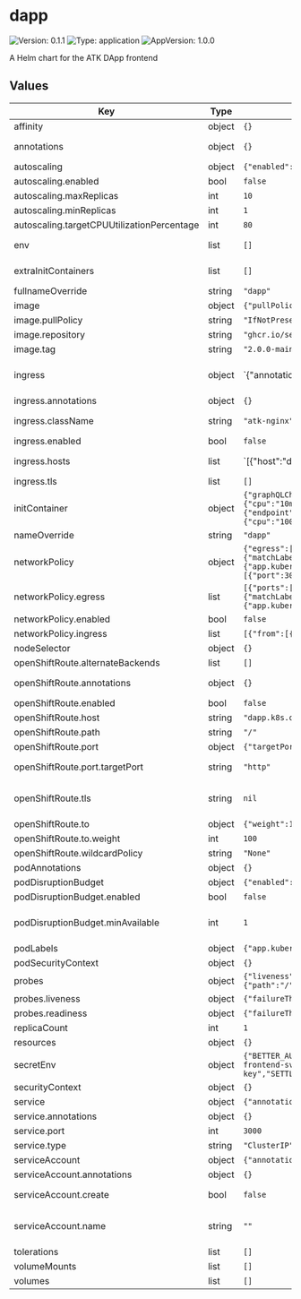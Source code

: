 # dapp

![Version: 0.1.1](https://img.shields.io/badge/Version-0.1.1-informational?style=flat-square) ![Type: application](https://img.shields.io/badge/Type-application-informational?style=flat-square) ![AppVersion: 1.0.0](https://img.shields.io/badge/AppVersion-1.0.0-informational?style=flat-square)

A Helm chart for the ATK DApp frontend

## Values

| Key | Type | Default | Description |
|-----|------|---------|-------------|
| affinity | object | `{}` | Affinity for pod assignment |
| annotations | object | `{}` | Additional annotations for the deployment metadata |
| autoscaling | object | `{"enabled":false,"maxReplicas":10,"minReplicas":1,"targetCPUUtilizationPercentage":80}` | Autoscaling configuration (optional) |
| autoscaling.enabled | bool | `false` | Enable autoscaling |
| autoscaling.maxReplicas | int | `10` | Maximum number of replicas |
| autoscaling.minReplicas | int | `1` | Minimum number of replicas |
| autoscaling.targetCPUUtilizationPercentage | int | `80` | Target CPU utilization percentage for autoscaling |
| env | list | `[]` | Environment variables defined directly in the deployment |
| extraInitContainers | list | `[]` | Additional init containers appended verbatim to the deployment pod spec |
| fullnameOverride | string | `"dapp"` | String to fully override dapp.fullname template |
| image | object | `{"pullPolicy":"IfNotPresent","repository":"ghcr.io/settlemint/asset-tokenization-kit","tag":"2.0.0-main1e32acb7f"}` | dApp image configuration |
| image.pullPolicy | string | `"IfNotPresent"` | dApp image pull policy |
| image.repository | string | `"ghcr.io/settlemint/asset-tokenization-kit"` | dApp image repository |
| image.tag | string | `"2.0.0-main1e32acb7f"` | dApp image tag (defaults to chart appVersion) |
| ingress | object | `{"annotations":{},"className":"atk-nginx","enabled":false,"hosts":[{"host":"dapp.local","paths":[{"path":"/((?:sm_|bpaas-)[^/]+)?/?(.*)","pathType":"ImplementationSpecific"}]}],"tls":[]}` | Ingress configuration |
| ingress.annotations | object | `{}` | Additional annotations for the Ingress resource |
| ingress.className | string | `"atk-nginx"` | IngressClass that will be used to implement the Ingress |
| ingress.enabled | bool | `false` | Enable ingress controller resource |
| ingress.hosts | list | `[{"host":"dapp.local","paths":[{"path":"/((?:sm_|bpaas-)[^/]+)?/?(.*)","pathType":"ImplementationSpecific"}]}]` | Ingress host configuration |
| ingress.tls | list | `[]` | TLS configuration for the ingress |
| initContainer | object | `{"graphQLCheck":{"enabled":true,"image":{"pullPolicy":"IfNotPresent","registry":"docker.io","repository":"curlimages/curl","tag":"8.16.0"},"name":"wait-for-graphql","query":"{ _meta { hasIndexingErrors block { number } } }","resources":{"limits":{"memory":"64Mi"},"requests":{"cpu":"10m","memory":"12Mi"}},"retries":10,"retryDelaySeconds":10,"url":"http://graph-node-combined:8000/subgraphs/name/kit"},"tcpCheck":{"dependencies":[{"endpoint":"{{ include \"atk.postgresql.endpoint\" (dict \"context\" $) }}","name":"postgres"},{"endpoint":"hasura:8080","name":"hasura"},{"endpoint":"portal:3001","name":"portal"},{"endpoint":"graph-node-combined:8020","name":"graph-node"},{"endpoint":"blockscout-blockscout:80","name":"blockscout"}],"enabled":true,"image":{"pullPolicy":"IfNotPresent","repository":"ghcr.io/settlemint/btp-waitforit","tag":"v7.7.10"},"resources":{"limits":{"cpu":"100m","memory":"64Mi"},"requests":{"cpu":"50m","memory":"32Mi"}},"timeout":120}}` | Init container configuration |
| nameOverride | string | `"dapp"` | String to partially override dapp.fullname template |
| networkPolicy | object | `{"egress":[{"ports":[{"port":53,"protocol":"UDP"}],"to":[{"namespaceSelector":{},"podSelector":{"matchLabels":{"k8s-app":"kube-dns"}}}]},{"ports":[{"port":5432,"protocol":"TCP"}],"to":[{"podSelector":{"matchLabels":{"app.kubernetes.io/name":"postgresql-ha"}}}]},{"ports":[{"port":8080,"protocol":"TCP"}],"to":[{"podSelector":{"matchLabels":{"app.kubernetes.io/name":"graphql-engine"}}}]},{"ports":[{"port":3000,"protocol":"TCP"},{"port":3001,"protocol":"TCP"}],"to":[{"podSelector":{"matchLabels":{"app.kubernetes.io/name":"portal"}}}]},{"ports":[{"port":4000,"protocol":"TCP"}],"to":[{"podSelector":{"matchLabels":{"app.kubernetes.io/name":"erpc"}}}]},{"ports":[{"port":443,"protocol":"TCP"}],"to":[{"namespaceSelector":{}}]}],"enabled":false,"ingress":[{"from":[{"namespaceSelector":{"matchLabels":{"kubernetes.io/metadata.name":"ingress-nginx"}}}],"ports":[{"port":3000,"protocol":"TCP"}]},{"from":[{"podSelector":{}}],"ports":[{"port":3000,"protocol":"TCP"}]}]}` | NetworkPolicy configuration |
| networkPolicy.egress | list | `[{"ports":[{"port":53,"protocol":"UDP"}],"to":[{"namespaceSelector":{},"podSelector":{"matchLabels":{"k8s-app":"kube-dns"}}}]},{"ports":[{"port":5432,"protocol":"TCP"}],"to":[{"podSelector":{"matchLabels":{"app.kubernetes.io/name":"postgresql-ha"}}}]},{"ports":[{"port":8080,"protocol":"TCP"}],"to":[{"podSelector":{"matchLabels":{"app.kubernetes.io/name":"graphql-engine"}}}]},{"ports":[{"port":3000,"protocol":"TCP"},{"port":3001,"protocol":"TCP"}],"to":[{"podSelector":{"matchLabels":{"app.kubernetes.io/name":"portal"}}}]},{"ports":[{"port":4000,"protocol":"TCP"}],"to":[{"podSelector":{"matchLabels":{"app.kubernetes.io/name":"erpc"}}}]},{"ports":[{"port":443,"protocol":"TCP"}],"to":[{"namespaceSelector":{}}]}]` | Egress rules for the network policy |
| networkPolicy.enabled | bool | `false` | Enable network policy |
| networkPolicy.ingress | list | `[{"from":[{"namespaceSelector":{"matchLabels":{"kubernetes.io/metadata.name":"ingress-nginx"}}}],"ports":[{"port":3000,"protocol":"TCP"}]},{"from":[{"podSelector":{}}],"ports":[{"port":3000,"protocol":"TCP"}]}]` | Ingress rules for the network policy |
| nodeSelector | object | `{}` | Node selector for pod assignment |
| openShiftRoute.alternateBackends | list | `[]` | Additional backends for weighted routing |
| openShiftRoute.annotations | object | `{}` | Additional annotations for the OpenShift route resource |
| openShiftRoute.enabled | bool | `false` | Enable OpenShift route creation for DApp |
| openShiftRoute.host | string | `"dapp.k8s.orb.local"` | Hostname exposed via the OpenShift route |
| openShiftRoute.path | string | `"/"` | HTTP path exposed via the OpenShift route |
| openShiftRoute.port | object | `{"targetPort":"http"}` | Service port configuration for the route target |
| openShiftRoute.port.targetPort | string | `"http"` | Service target port name (must exist on the DApp service) |
| openShiftRoute.tls | string | `nil` | TLS configuration for the route (optional) Set to null for no TLS (HTTP only) Or specify configuration for TLS termination |
| openShiftRoute.to | object | `{"weight":100}` | Primary service weight configuration |
| openShiftRoute.to.weight | int | `100` | Weight assigned to the DApp service backend |
| openShiftRoute.wildcardPolicy | string | `"None"` | Wildcard policy to apply to the route |
| podAnnotations | object | `{}` | Annotations for dApp pods |
| podDisruptionBudget | object | `{"enabled":false,"minAvailable":1}` | PodDisruptionBudget configuration |
| podDisruptionBudget.enabled | bool | `false` | Enable pod disruption budget |
| podDisruptionBudget.minAvailable | int | `1` | Minimum number of pods that must be available during disruption. Can be an integer or percentage (e.g., "50%") |
| podLabels | object | `{"app.kubernetes.io/component":"dapp","kots.io/app-slug":"settlemint-atk"}` | Additional labels for the deployment pod metadata |
| podSecurityContext | object | `{}` | Pod security context configuration |
| probes | object | `{"liveness":{"failureThreshold":10,"httpGet":{"path":"/","port":"http","scheme":"HTTP"},"initialDelaySeconds":10,"periodSeconds":15,"successThreshold":1,"timeoutSeconds":3},"readiness":{"failureThreshold":10,"httpGet":{"path":"/","port":"http","scheme":"HTTP"},"initialDelaySeconds":5,"periodSeconds":10,"successThreshold":1,"timeoutSeconds":3}}` | Liveness and Readiness probes configuration |
| probes.liveness | object | `{"failureThreshold":10,"httpGet":{"path":"/","port":"http","scheme":"HTTP"},"initialDelaySeconds":10,"periodSeconds":15,"successThreshold":1,"timeoutSeconds":3}` | Liveness probe configuration |
| probes.readiness | object | `{"failureThreshold":10,"httpGet":{"path":"/","port":"http","scheme":"HTTP"},"initialDelaySeconds":5,"periodSeconds":10,"successThreshold":1,"timeoutSeconds":3}` | Readiness probe configuration |
| replicaCount | int | `1` | Number of dApp replicas to deploy |
| resources | object | `{}` |  |
| secretEnv | object | `{"BETTER_AUTH_URL":"https://dapp.local","NEXTAUTH_URL":"https://dapp.local","NEXT_PUBLIC_APP_ID":"dapp","OTEL_EXPORTER_OTLP_ENDPOINT":"http://alloy:4318/v1/traces","OTEL_EXPORTER_OTLP_PROTOCOL":"http","SETTLEMINT_BLOCKCHAIN_NODE_JSON_RPC_ENDPOINT":"http://txsigner:3000","SETTLEMINT_BLOCKSCOUT_UI_ENDPOINT":"http://blockscout-frontend-svc/","SETTLEMINT_HASURA_ADMIN_SECRET":"atk","SETTLEMINT_HASURA_DATABASE_URL":"{{ include \"atk.datastores.postgresql.url\" (dict \"context\" $ \"chartKey\" \"hasura\") }}","SETTLEMINT_HASURA_ENDPOINT":"http://hasura:8080/v1/graphql","SETTLEMINT_HD_PRIVATE_KEY":"atk-hd-private-key","SETTLEMINT_INSTANCE":"standalone","SETTLEMINT_PORTAL_GRAPHQL_ENDPOINT":"http://portal:3001/graphql","SETTLEMINT_THEGRAPH_SUBGRAPHS_ENDPOINTS":"[\"http://graph-node-combined:8000/subgraphs/name/kit\"]"}` | Environment variables sourced from a secret. These will be created in the secret.yaml template |
| securityContext | object | `{}` | Container security context configuration |
| service | object | `{"annotations":{},"port":3000,"type":"ClusterIP"}` | Service configuration |
| service.annotations | object | `{}` | Service annotations |
| service.port | int | `3000` | Service port |
| service.type | string | `"ClusterIP"` | Service type |
| serviceAccount | object | `{"annotations":{},"create":false,"name":""}` | Service account configuration |
| serviceAccount.annotations | object | `{}` | Annotations to add to the service account |
| serviceAccount.create | bool | `false` | Specifies whether a service account should be created |
| serviceAccount.name | string | `""` | The name of the service account to use. If not set and create is true, a name is generated using the fullname template |
| tolerations | list | `[]` | Tolerations for pod assignment |
| volumeMounts | list | `[]` | Additional volume mounts for the main container |
| volumes | list | `[]` | Additional volumes for the deployment |
